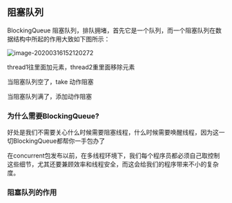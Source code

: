 ## 阻塞队列

BlockingQueue 阻塞队列，排队拥堵，首先它是一个队列，而一个阻塞队列在数据结构中所起的作用大致如下图所示：

![image-20200316152120272](http://note.moguit.cn/%E6%A0%A1%E6%8B%9B%E9%9D%A2%E8%AF%95/JUC/8_%E9%98%BB%E5%A1%9E%E9%98%9F%E5%88%97/images/image-20200316152120272.png)





thread1往里面加元素，thread2重里面移除元素

当阻塞队列空了，take 动作阻塞

当阻塞队列满了，添加动作阻塞



### 为什么需要BlockingQueue?

好处是我们不需要关心什么时候需要阻塞线程，什么时候需要唤醒线程，因为这一切BlockingQueue都帮你一手包办了

在concurrent包发布以前，在多线程环境下，我们每个程序员都必须自己取控制这些细节，尤其还要兼顾效率和线程安全，而这会给我们的程序带来不小的复杂度。



### **阻塞队列的作用**

### 